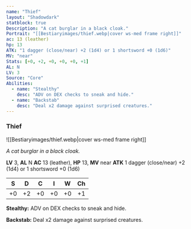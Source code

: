```yaml
---
name: "Thief"
layout: "Shadowdark"
statblock: true
Description: "A cat burglar in a black cloak."
Portrait: "[[Bestiaryimages/thief.webp|cover ws-med frame right]]"
ac: 13 (leather)
hp: 13
ATK: "1 dagger (close/near) +2 (1d4) or 1 shortsword +0 (1d6)"
MV: "near"
Stats: [+0, +2, +0, +0, +0, +1]
AL: N
LV: 3
Source: "Core"
Abilities:
  - name: "Stealthy"
    desc: "ADV on DEX checks to sneak and hide."
  - name: "Backstab"
    desc: "Deal x2 damage against surprised creatures."
---
```


### Thief

![[Bestiaryimages/thief.webp|cover ws-med frame right]]

_A cat burglar in a black cloak._

**LV** 3, **AL** N
**AC** 13 (leather), **HP** 13, **MV** near
**ATK** 1 dagger (close/near) +2 (1d4) or 1 shortsword +0 (1d6)

|  S  |  D  |  C  |  I  |  W  |  Ch  |
|:---:|:---:|:---:|:---:|:---:|:----:|
| +0 | +2 | +0 | +0 | +0 | +1 |

**Stealthy:** ADV on DEX checks to sneak and hide.

**Backstab:** Deal x2 damage against surprised creatures.

